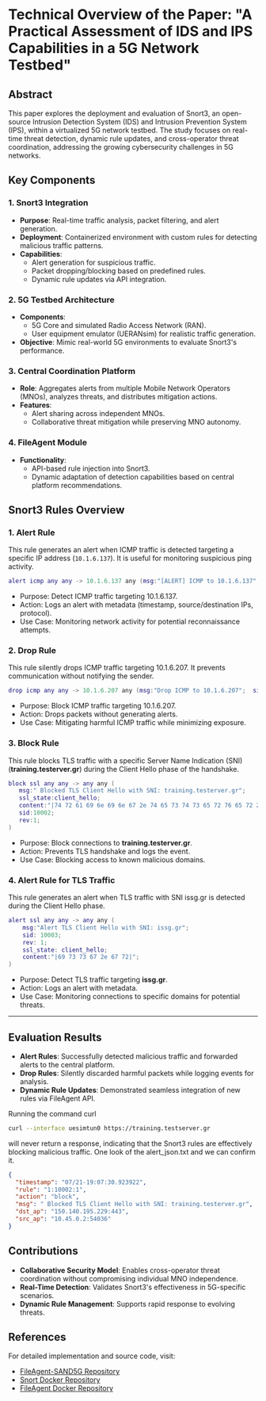 # Technical Overview of the Paper: "A Practical Assessment of IDS and IPS Capabilities in a 5G Network Testbed"

## Abstract

This paper explores the deployment and evaluation of Snort3, an open-source Intrusion Detection System (IDS) and Intrusion Prevention System (IPS), within a virtualized 5G network testbed. The study focuses on real-time threat detection, dynamic rule updates, and cross-operator threat coordination, addressing the growing cybersecurity challenges in 5G networks.

## Key Components

### 1. **Snort3 Integration**

- **Purpose**: Real-time traffic analysis, packet filtering, and alert generation.
- **Deployment**: Containerized environment with custom rules for detecting malicious traffic patterns.
- **Capabilities**:
  - Alert generation for suspicious traffic.
  - Packet dropping/blocking based on predefined rules.
  - Dynamic rule updates via API integration.

### 2. **5G Testbed Architecture**

- **Components**:
  - 5G Core and simulated Radio Access Network (RAN).
  - User equipment emulator (UERANsim) for realistic traffic generation.
- **Objective**: Mimic real-world 5G environments to evaluate Snort3's performance.

### 3. **Central Coordination Platform**

- **Role**: Aggregates alerts from multiple Mobile Network Operators (MNOs), analyzes threats, and distributes mitigation actions.
- **Features**:
  - Alert sharing across independent MNOs.
  - Collaborative threat mitigation while preserving MNO autonomy.

### 4. **FileAgent Module**

- **Functionality**:
  - API-based rule injection into Snort3.
  - Dynamic adaptation of detection capabilities based on central platform recommendations.

## Snort3 Rules Overview

### 1. **Alert Rule**

This rule generates an alert when ICMP traffic is detected targeting a specific IP address (`10.1.6.137`). It is useful for monitoring suspicious ping activity.

```lua
alert icmp any any -> 10.1.6.137 any (msg:"[ALERT] ICMP to 10.1.6.137"; sid:10000; rev:1; priority:1;)
```

- Purpose: Detect ICMP traffic targeting 10.1.6.137.
- Action: Logs an alert with metadata (timestamp, source/destination IPs, protocol).
- Use Case: Monitoring network activity for potential reconnaissance attempts.

### 2. Drop Rule

This rule silently drops ICMP traffic targeting 10.1.6.207. It prevents communication without notifying the sender.

```lua
drop icmp any any -> 10.1.6.207 any (msg:"Drop ICMP to 10.1.6.207";  sid:10001; rev:1; priority:1;)
```

- Purpose: Block ICMP traffic targeting 10.1.6.207.
- Action: Drops packets without generating alerts.
- Use Case: Mitigating harmful ICMP traffic while minimizing exposure.

### 3. Block Rule

This rule blocks TLS traffic with a specific Server Name Indication (SNI) (**training.testerver.gr**) during the Client Hello phase of the handshake.

```lua
block ssl any any -> any any (
   msg:" Blocked TLS Client Hello with SNI: training.testerver.gr";
   ssl_state:client_hello;
   content:"|74 72 61 69 6e 69 6e 67 2e 74 65 73 74 73 65 72 76 65 72 2e 67 72|";
   sid:10002;
   rev:1;
)
```

- Purpose: Block connections to **training.testerver.gr**.
- Action: Prevents TLS handshake and logs the event.
- Use Case: Blocking access to known malicious domains.

### 4. Alert Rule for TLS Traffic

This rule generates an alert when TLS traffic with SNI issg.gr is detected during the Client Hello phase.

```lua
alert ssl any any -> any any (
    msg:"Alert TLS Client Hello with SNI: issg.gr";
    sid: 10003;
    rev: 1;
    ssl_state: client_hello;
    content:"|69 73 73 67 2e 67 72|";
)
```

- Purpose: Detect TLS traffic targeting **issg.gr**.
- Action: Logs an alert with metadata.
- Use Case: Monitoring connections to specific domains for potential threats.

---

## Evaluation Results

- **Alert Rules**: Successfully detected malicious traffic and forwarded alerts to the central platform.
- **Drop Rules**: Silently discarded harmful packets while logging events for analysis.
- **Dynamic Rule Updates**: Demonstrated seamless integration of new rules via FileAgent API.

Running the command curl

```bash
curl --interface uesimtun0 https://training.testserver.gr
```

will never return a response, indicating that the Snort3 rules are effectively blocking malicious traffic. One look of the alert_json.txt and we can confirm it.

```json
{
  "timestamp": "07/21-19:07:30.923922",
  "rule": "1:10002:1",
  "action": "block",
  "msg": " Blocked TLS Client Hello with SNI: training.testerver.gr",
  "dst_ap": "150.140.195.229:443",
  "src_ap": "10.45.0.2:54036"
}
```

## Contributions

- **Collaborative Security Model**: Enables cross-operator threat coordination without compromising individual MNO independence.
- **Real-Time Detection**: Validates Snort3's effectiveness in 5G-specific scenarios.
- **Dynamic Rule Management**: Supports rapid response to evolving threats.

## References

For detailed implementation and source code, visit:

- [FileAgent-SAND5G Repository](https://github.com/ISSG-UPAT/FileAgent-SAND5G)
- [Snort Docker Repository](https://github.com/ISSG-UPAT/Snort-Docker-SAND5G)
- [FileAgent Docker Repository](https://github.com/ISSG-UPAT/FileAgent-Docker-SAND5G)
